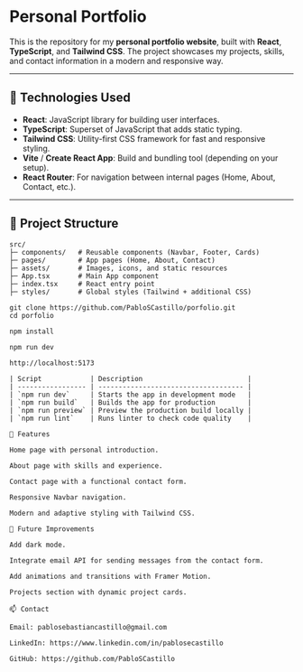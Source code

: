 # Personal Portfolio

This is the repository for my **personal portfolio website**, built with **React**, **TypeScript**, and **Tailwind CSS**. The project showcases my projects, skills, and contact information in a modern and responsive way.

---

## 🚀 Technologies Used

- **React**: JavaScript library for building user interfaces.
- **TypeScript**: Superset of JavaScript that adds static typing.
- **Tailwind CSS**: Utility-first CSS framework for fast and responsive styling.
- **Vite** / **Create React App**: Build and bundling tool (depending on your setup).
- **React Router**: For navigation between internal pages (Home, About, Contact, etc.).

---

## 📁 Project Structure

```text
src/
├─ components/   # Reusable components (Navbar, Footer, Cards)
├─ pages/        # App pages (Home, About, Contact)
├─ assets/       # Images, icons, and static resources
├─ App.tsx       # Main App component
├─ index.tsx     # React entry point
├─ styles/       # Global styles (Tailwind + additional CSS)

git clone https://github.com/PabloSCastillo/porfolio.git
cd porfolio

npm install

npm run dev

http://localhost:5173

| Script            | Description                          |
| ----------------- | ------------------------------------ |
| `npm run dev`     | Starts the app in development mode   |
| `npm run build`   | Builds the app for production        |
| `npm run preview` | Preview the production build locally |
| `npm run lint`    | Runs linter to check code quality    |

🌟 Features

Home page with personal introduction.

About page with skills and experience.

Contact page with a functional contact form.

Responsive Navbar navigation.

Modern and adaptive styling with Tailwind CSS.

📌 Future Improvements

Add dark mode.

Integrate email API for sending messages from the contact form.

Add animations and transitions with Framer Motion.

Projects section with dynamic project cards.

📫 Contact

Email: pablosebastiancastillo@gmail.com

LinkedIn: https://www.linkedin.com/in/pablosecastillo

GitHub: https://github.com/PabloSCastillo



